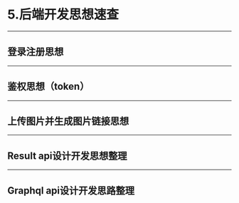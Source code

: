 # 5.后端开发思想速查

---

## 登录注册思想

---

## 鉴权思想（token）

---

## 上传图片并生成图片链接思想

---

## Result api设计开发思想整理

<!-- **基础目录结构说明（全屏观看效果更好）** -->

<!-- <video width="700"  controls>
  <source src="https://itzkp-1253302184.cos.ap-beijing.myqcloud.com/notes/1.quickcheck/2.%E5%90%8E%E7%AB%AF/%E5%90%8E%E7%AB%AF%E5%BC%80%E5%8F%91%E6%80%9D%E6%83%B3%E9%80%9F%E6%9F%A5/%E6%95%B0%E6%8D%AE%E5%BA%93.mp4" type="video/mp4">
  您的浏览器不支持 video 标签。（GitHub中也无法展示，请访问 https://notes.itzkp.com）
</video> -->

---

## Graphql api设计开发思路整理